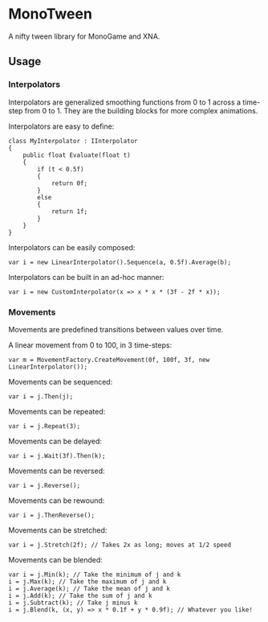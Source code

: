 # MonoTween
A nifty tween library for MonoGame and XNA. 

## Usage

### Interpolators

Interpolators are generalized smoothing functions from 0 to 1 across a time-step from 0 to 1. They are the building blocks for more complex animations. 

Interpolators are easy to define: 

```
class MyInterpolator : IInterpolator
{
    public float Evaluate(float t)
    {
        if (t < 0.5f)
        {
            return 0f;
        }
        else
        {
            return 1f;
        }
    }
}
```

Interpolators can be easily composed: 

```
var i = new LinearInterpolator().Sequence(a, 0.5f).Average(b);
```

Interpolators can be built in an ad-hoc manner: 

```
var i = new CustomInterpolator(x => x * x * (3f - 2f * x));
```

### Movements

Movements are predefined transitions between values over time. 

A linear movement from 0 to 100, in 3 time-steps: 

```
var m = MovementFactory.CreateMovement(0f, 100f, 3f, new LinearInterpolator());
```

Movements can be sequenced: 

```
var i = j.Then(j);
```

Movements can be repeated: 

```
var i = j.Repeat(3);
```

Movements can be delayed: 

```
var i = j.Wait(3f).Then(k);
```

Movements can be reversed: 

```
var i = j.Reverse();
```

Movements can be rewound: 

```
var i = j.ThenReverse();
```

Movements can be stretched: 

```
var i = j.Stretch(2f); // Takes 2x as long; moves at 1/2 speed
```

Movements can be blended: 

```
var i = j.Min(k); // Take the minimum of j and k
i = j.Max(k); // Take the maximum of j and k
i = j.Average(k); // Take the mean of j and k
i = j.Add(k); // Take the sum of j and k
i = j.Subtract(k); // Take j minus k
i = j.Blend(k, (x, y) => x * 0.1f + y * 0.9f); // Whatever you like!
```